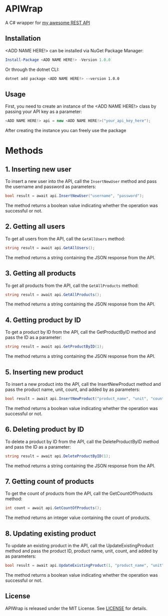 # APIWrap

A C# wrapper for <a href="https://github.com/wodosharlatan/REST-API-DB">my awesome REST API</a>



## Installation

<ADD NAME HERE!> can be installed via NuGet Package Manager:

```powershell
Install-Package <ADD NAME HERE!> -Version 1.0.0
```
Or through the dotnet CLI:

```bash
dotnet add package <ADD NAME HERE!> --version 1.0.0
```

## Usage
First, you need to create an instance of the  <ADD NAME HERE!> class by passing your API key as a parameter:

```csharp
<ADD NAME HERE!> api = new <ADD NAME HERE!>("your_api_key_here");
```
After creating the instance you can freely use the package

# Methods

## 1.  Inserting new user
To insert a new user into the API, call the `InsertNewUser` method and pass the username and password as parameters:

```csharp
bool result = await api.InsertNewUser("username", "password");
```
The method returns a boolean value indicating whether the operation was successful or not.

## 2.   Getting all users
To get all users from the API, call the `GetAllUsers` method:

```csharp
string result = await api.GetAllUsers();
```

The method returns a string containing the JSON response from the API.


## 3.  Getting all products
To get all products from the API, call the `GetAllProducts` method:

```csharp
string result = await api.GetAllProducts();
```
The method returns a string containing the JSON response from the API.


## 4.   Getting product by ID
To get a product by ID from the API, call the GetProductByID method and pass the ID as a parameter:

```csharp
string result = await api.GetProductByID(1);
```

The method returns a string containing the JSON response from the API.

## 5. Inserting new product
To insert a new product into the API, call the InsertNewProduct method and pass the product name, unit, count, and added by as parameters:

```csharp
bool result = await api.InsertNewProduct("product_name", "unit", "count", "added_by");
```

The method returns a boolean value indicating whether the operation was successful or not.

## 6. Deleting product by ID
To delete a product by ID from the API, call the DeleteProductByID method and pass the ID as a parameter:

```csharp
string result = await api.DeleteProductByID(1);
```

The method returns a string containing the JSON response from the API.

## 7. Getting count of products
To get the count of products from the API, call the GetCountOfProducts method:

```csharp
int count = await api.GetCountOfProducts();
```
The method returns an integer value containing the count of products.

## 8. Updating existing product
To update an existing product in the API, call the UpdateExistingProduct method and pass the product ID, product name, unit, count, and added by as parameters:

```csharp
bool result = await api.UpdateExistingProduct(1, "product_name", "unit", "count", "added_by");
```
The method returns a boolean value indicating whether the operation was successful or not.

## License
APIWrap is released under the MIT License. See <a href="https://github.com/wodosharlatan/API-Wrapper/edit/main/LICENSE">LICENSE</a> for details.

